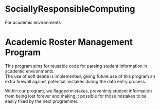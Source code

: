 # SociallyResponsibleComputing
For academic environments
# Academic Roster Management Program

This program aims for reusable code for parsing student information in academic environments.  
The use of soft delete is implemented, giving future use of this program an extra firewall against potential mistakes during the data entry process.

Within our program, we flagged mistakes, preventing student information from being lost forever and making it possible for those mistakes to be easily fixed by the next programmer.

